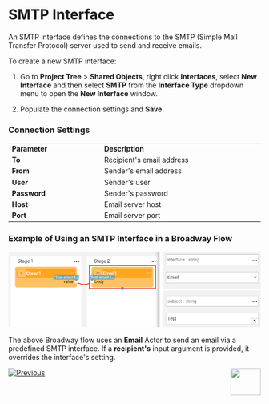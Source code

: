 # SMTP Interface

An SMTP interface defines the connections to the SMTP (Simple Mail Transfer Protocol) server used to send and receive emails. 

To create a new SMTP interface:

1. Go to **Project Tree** > **Shared Objects**, right click **Interfaces**, select **New Interface** and then select **SMTP** from the **Interface Type** dropdown menu to open the **New Interface** window.

2. Populate the connection settings and **Save**.

### Connection Settings


<table>
<tbody>
<tr>
<td width="300pxl"><strong>Parameter</strong></td>
<td width="600pxl"><strong>Description</strong></td>
</tr>
<tr>
<td><strong>To</strong></td>
<td>Recipient's email address</td>
</tr>
<tr>
<td><strong>From</strong></td>
<td>Sender's email address</td>
</tr>
<tr>
<td><strong>User</strong></td>
<td>Sender's user</td>
</tr>
<tr>
<td><strong>Password&nbsp;</strong></td>
<td>Sender's password</td>
</tr>
<tr>
<td><strong>Host</strong></td>
<td>Email server host</td>
</tr>
<tr>
<td><strong>Port</strong></td>
<td>Email server port</td>
</tr>
</tbody>
</table>



### Example of Using an SMTP Interface in a Broadway Flow

![image](images/08_smtp_3.PNG)

The above Broadway flow uses an **Email** Actor to send an email via a predefined SMTP interface. If a **recipient's** input argument is provided, it overrides the interface's setting. 



[![Previous](/articles/images/Previous.png)](07_custom_interface.md)[<img align="right" width="60" height="54" src="/articles/images/Next.png">](09_redis_interface.md) 
